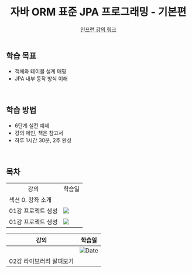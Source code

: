 <div align=center>
<h1> 자바 ORM 표준 JPA 프로그래밍 - 기본편 </h1>
</div>
<div align="center">
<a href="https://www.inflearn.com/course/ORM-JPA-Basic"> 인프런 강의 링크 </a>
</div>

<br />

## 학습 목표
- 객체와 테이블 설계 매핑
- JPA 내부 동작 방식 이해

<br/>

## 학습 방법
- 6단계 실전 예제
- 강의 메인, 책은 참고서 
- 하루 1시간 30분, 2주 완성

<br/>

## 목차

<table>
<tr align=center>
    <td>강의</td>
    <td>학습일</td>
</tr>
<tr>
    <td colspan="2"> 섹션 0. 강좌 소개 </td>
</tr>
<tr>
    <td>01강 프로젝트 생성</td>
    <td><img src="https://img.shields.io/badge/-21/04/08-DFFD26" /></td>
</tr>
<tr>
    <td>01강 프로젝트 생성</td>
    <td><img src="https://img.shields.io/badge/-21/04/08-DFFD26" /></td>
</tr>
</table>

| 강의 | 학습일 |
|------|-------------|
|  | ![Date](https://img.shields.io/badge/-21/04/08-DFFD26) |
| 02강 라이브러리 살펴보기 |     |

